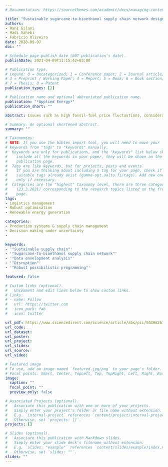 ```yaml
---
# Documentation: https://sourcethemes.com/academic/docs/managing-content/

title: "Sustainable sugarcane-to-bioethanol supply chain network design: A robust possibilistic programming model"
authors: 
- Hani Gilani
- Hadi Sahebi
- Fabricio Oliveira
date: 2020-09-07
doi: ""

# Schedule page publish date (NOT publication's date).
publishDate: 2021-04-09T11:15:42+03:00

# Publication type.
# Legend: 0 = Uncategorized; 1 = Conference paper; 2 = Journal article;
# 3 = Preprint / Working Paper; 4 = Report; 5 = Book; 6 = Book section;
# 7 = Thesis; 8 = Patent
publication_types: [2]

# Publication name and optional abbreviated publication name.
publication: "*Applied Energy*"
publication_short: ""

abstract: Issues such as high fossil-fuel price fluctuations, considerable air pollution, and the realization that fossil sources are not unlimited threaten the global economy. Hence, researchers have been attracted by biomass, especially sugarcane, as a source of renewable energy to produce bioethanol and other biofuels. This research proposes a three-phase robust supply chain network design optimization model to produce bioethanol from sugarcane. Fuzzy integrated data envelopment analysis method is employed to select suitable cultivation lands as supply potential points. The model considers sustainability in its implementation so that the objectives are to maximize the profit, minimize environmental effects, and maximize social performance. Since some parameters are naturally uncertain, a robust possibilistic programming model is proposed, considering the possibility of transportation disruptions. The model performance has been illustrated through a case study in Iran. Finally, the results of the mathematical model have shown that the recommended supply chain design is justifiable. Practical strategic insights include recommendations for locating refineries in seven provinces (Gilan, Kermanshah, Hamedan, Semnan, Khorasan Razavi, Khouzestan, Kihkooliye). These results have been validated using a simulation-based approach, which demonstrates that the proposed model recommends decisions that more suitable than the deterministic model in terms of average and standard deviation of objective values.

# Summary. An optional shortened abstract.
summary: ""

# Taxonomies:
# NOTE: If you use the bibtex import tool, you will need to move your 
# keywords from "tags" to "keywords" manually.
#  Keywords are only for publications, and the "keywords" list below should 
#    include all the keywords in your paper, they will be shown on the 
#    publication page.
#  Tags are like keywords, but for projects, posts and events 
#    If you are thinking about including a tag for your page, check if
#    suitable tags already exist (gamma-opt.aalto.fi/tags). Add new ones  
#    only if necessary.
#  Categories are the "highest" taxonomy level, there are three categories 
#    (23.3.2021) corresponding to the research topics listed on the front 
#    page. 
tags: 
- Logistics management
- Robust optimisation
- Renewable energy generation

categories: 
- Production systems & supply chain management 
- Decision making under uncertainty
- 

keywords: 
- '"Sustainable supply chain"'
- '"Sugarcane-to-bioethanol supply chain network"'
- '"Data envelopment analysis"'
- '"Disruption"'
- '"Robust possibilistic programming"'

featured: false

# Custom links (optional).
#   Uncomment and edit lines below to show custom links.
# links:
# - name: Follow
#   url: https://twitter.com
#   icon_pack: fab
#   icon: twitter

url_pdf: https://www.sciencedirect.com/science/article/abs/pii/S030626192031151X
url_code:
url_dataset:
url_poster:
url_project:
url_slides:
url_source:
url_video:

# Featured image
# To use, add an image named `featured.jpg/png` to your page's folder. 
# Focal points: Smart, Center, TopLeft, Top, TopRight, Left, Right, BottomLeft, Bottom, BottomRight.
image:
  caption: ""
  focal_point: ""
  preview_only: false

# Associated Projects (optional).
#   Associate this publication with one or more of your projects.
#   Simply enter your project's folder or file name without extension.
#   E.g. `internal-project` references `content/project/internal-project/index.md`.
#   Otherwise, set `projects: []`.
projects: []

# Slides (optional).
#   Associate this publication with Markdown slides.
#   Simply enter your slide deck's filename without extension.
#   E.g. `slides: "example"` references `content/slides/example/index.md`.
#   Otherwise, set `slides: ""`.
slides: ""
---
```


